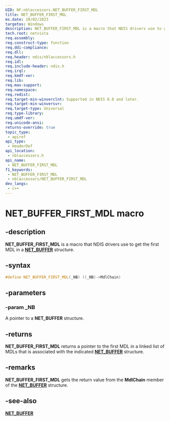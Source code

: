 ```yaml
---
UID: NF:nblaccessors.NET_BUFFER_FIRST_MDL
title: NET_BUFFER_FIRST_MDL
ms.date: 10/02/2023
targetos: Windows
description: NET_BUFFER_FIRST_MDL is a macro that NDIS drivers use to get the first MDL in a NET_BUFFER structure.
tech.root: netvista 
req.assembly: 
req.construct-type: function
req.ddi-compliance: 
req.dll: 
req.header: ndis/nblaccessors.h
req.idl: 
req.include-header: ndis.h
req.irql: 
req.kmdf-ver: 
req.lib: 
req.max-support: 
req.namespace: 
req.redist: 
req.target-min-winverclnt: Supported in NDIS 6.0 and later.
req.target-min-winversvr: 
req.target-type: Universal
req.type-library: 
req.umdf-ver: 
req.unicode-ansi: 
returns-override: true
topic_type:
 - apiref
api_type:
 - HeaderDef
api_location:
 - nblaccessors.h
api_name:
 - NET_BUFFER_FIRST_MDL
f1_keywords:
 - NET_BUFFER_FIRST_MDL
 - nblaccessors/NET_BUFFER_FIRST_MDL
dev_langs:
 - c++
---
```


# NET_BUFFER_FIRST_MDL macro


## -description

**NET_BUFFER_FIRST_MDL** is a macro that NDIS drivers use to get the first MDL in a [**NET_BUFFER**](../nbl/ns-nbl-net_buffer.md) structure.

## -syntax

```cpp
#define NET_BUFFER_FIRST_MDL(_NB) ((_NB)->MdlChain)
```

## -parameters

### -param _NB

A pointer to a **NET_BUFFER** structure.

## -returns

**NET_BUFFER_FIRST_MDL** returns a pointer to the first MDL in a linked list of MDLs that is associated with the indicated [**NET_BUFFER**](../nbl/ns-nbl-net_buffer.md) structure.

## -remarks

**NET_BUFFER_FIRST_MDL** gets the return value from the **MdlChain** member of the [**NET_BUFFER**](../nbl/ns-nbl-net_buffer.md) structure.

## -see-also

[**NET_BUFFER**](../nbl/ns-nbl-net_buffer.md)


